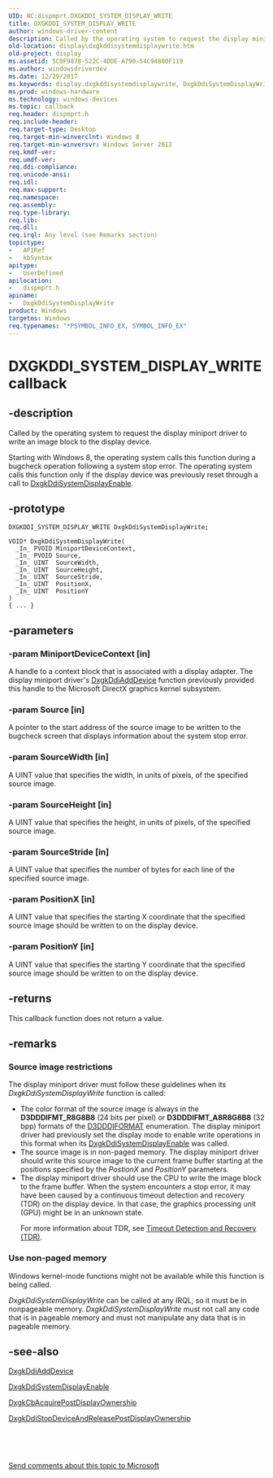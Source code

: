 ```yaml
---
UID: NC:dispmprt.DXGKDDI_SYSTEM_DISPLAY_WRITE
title: DXGKDDI_SYSTEM_DISPLAY_WRITE
author: windows-driver-content
description: Called by the operating system to request the display miniport driver to write an image block to the display device.
old-location: display\dxgkddisystemdisplaywrite.htm
old-project: display
ms.assetid: 5C0F9878-522C-4DDE-A790-54C94880F119
ms.author: windowsdriverdev
ms.date: 12/29/2017
ms.keywords: display.dxgkddisystemdisplaywrite, DxgkDdiSystemDisplayWrite callback function [Display Devices], DxgkDdiSystemDisplayWrite, DXGKDDI_SYSTEM_DISPLAY_WRITE, DXGKDDI_SYSTEM_DISPLAY_WRITE, dispmprt/DxgkDdiSystemDisplayWrite
ms.prod: windows-hardware
ms.technology: windows-devices
ms.topic: callback
req.header: dispmprt.h
req.include-header: 
req.target-type: Desktop
req.target-min-winverclnt: Windows 8
req.target-min-winversvr: Windows Server 2012
req.kmdf-ver: 
req.umdf-ver: 
req.ddi-compliance: 
req.unicode-ansi: 
req.idl: 
req.max-support: 
req.namespace: 
req.assembly: 
req.type-library: 
req.lib: 
req.dll: 
req.irql: Any level (see Remarks section)
topictype:
-	APIRef
-	kbSyntax
apitype:
-	UserDefined
apilocation:
-	dispmprt.h
apiname:
-	DxgkDdiSystemDisplayWrite
product: Windows
targetos: Windows
req.typenames: "*PSYMBOL_INFO_EX, SYMBOL_INFO_EX"
---
```


# DXGKDDI_SYSTEM_DISPLAY_WRITE callback


## -description


Called by the operating system to request the display miniport driver to write an image block to the display device.

Starting with Windows 8, the operating system calls this function during a bugcheck operation following a system stop error. The operating system calls this function only if the display device was previously reset through a call to <a href="..\dispmprt\nc-dispmprt-dxgkddi_system_display_enable.md">DxgkDdiSystemDisplayEnable</a>.


## -prototype


````
DXGKDDI_SYSTEM_DISPLAY_WRITE DxgkDdiSystemDisplayWrite;

VOID* DxgkDdiSystemDisplayWrite(
  _In_ PVOID MiniportDeviceContext,
  _In_ PVOID Source,
  _In_ UINT  SourceWidth,
  _In_ UINT  SourceHeight,
  _In_ UINT  SourceStride,
  _In_ UINT  PositionX,
  _In_ UINT  PositionY
)
{ ... }
````


## -parameters




### -param MiniportDeviceContext [in]

A handle to a context block that is associated with a display adapter. The display miniport driver's <a href="..\dispmprt\nc-dispmprt-dxgkddi_add_device.md">DxgkDdiAddDevice</a> function previously provided this handle to the Microsoft DirectX graphics kernel subsystem.




### -param Source [in]

A pointer to the start address of the source image to be written to the bugcheck screen that displays information about the system stop error.


### -param SourceWidth [in]

A UINT value that specifies the width, in units of pixels, of the specified source image.


### -param SourceHeight [in]

A UINT value that specifies the height, in units of pixels, of the specified source image.


### -param SourceStride [in]

A UINT value that specifies the number of bytes for each line of the specified source image.


### -param PositionX [in]

A UINT value that specifies the starting X coordinate that the specified source image should be written to on the display device.


### -param PositionY [in]

A UINT value that specifies the starting Y coordinate that the specified source image should be written to on the display device.


## -returns


This callback function does not return a value.



## -remarks


<h3><a id="Source_image_restrictions"></a><a id="source_image_restrictions"></a><a id="SOURCE_IMAGE_RESTRICTIONS"></a>Source image restrictions</h3>The display miniport driver must follow these guidelines when its <i>DxgkDdiSystemDisplayWrite</i> function is called:
<ul>
<li>
The color format of the source image is always in the <b>D3DDDIFMT_R8G8B8</b> (24 bits per pixel) or <b>D3DDDIFMT_A8R8G8B8</b> (32 bpp) formats of the <a href="..\d3dukmdt\ne-d3dukmdt-_d3dddiformat.md">D3DDDIFORMAT</a> enumeration. The display miniport driver had previously set the display mode to enable write operations in this format when its <a href="..\dispmprt\nc-dispmprt-dxgkddi_system_display_enable.md">DxgkDdiSystemDisplayEnable</a> was called.

</li>
<li>
The source image is in non-paged memory. The display miniport driver should write this source image to the current frame buffer starting at the positions specified by the <i>PostionX</i> and <i>PositionY</i> parameters.

</li>
<li>
	The display miniport driver should use the CPU to write the image block to the frame buffer. When the system encounters a stop error, it may have been caused by a continuous timeout detection and recovery (TDR) on the display device.  In that case, the graphics processing unit (GPU) might be in an unknown state.

For more information about TDR, see <a href="https://msdn.microsoft.com/f410eec7-026f-41e0-8c60-72f651659ead">Timeout Detection and Recovery (TDR)</a>.

</li>
</ul><h3><a id="Use_non-paged_memory"></a><a id="use_non-paged_memory"></a><a id="USE_NON-PAGED_MEMORY"></a>Use non-paged memory</h3>Windows kernel-mode functions might not be available while this function is being called.

<i>DxgkDdiSystemDisplayWrite</i> can be called at any IRQL, so it must be in nonpageable memory. <i>DxgkDdiSystemDisplayWrite</i> must not call any code that is in pageable memory and must not manipulate any data that is in pageable memory.



## -see-also

<a href="..\dispmprt\nc-dispmprt-dxgkddi_add_device.md">DxgkDdiAddDevice</a>

<a href="..\dispmprt\nc-dispmprt-dxgkddi_system_display_enable.md">DxgkDdiSystemDisplayEnable</a>

<a href="https://msdn.microsoft.com/6454adb3-c958-467b-acbc-b8937b98cd57">DxgkCbAcquirePostDisplayOwnership</a>

<a href="..\dispmprt\nc-dispmprt-dxgkddi_stop_device_and_release_post_display_ownership.md">DxgkDdiStopDeviceAndReleasePostDisplayOwnership</a>

 

 

<a href="mailto:wsddocfb@microsoft.com?subject=Documentation%20feedback [display\display]:%20DXGKDDI_SYSTEM_DISPLAY_WRITE callback function%20 RELEASE:%20(12/29/2017)&amp;body=%0A%0APRIVACY STATEMENT%0A%0AWe use your feedback to improve the documentation. We don't use your email address for any other purpose, and we'll remove your email address from our system after the issue that you're reporting is fixed. While we're working to fix this issue, we might send you an email message to ask for more info. Later, we might also send you an email message to let you know that we've addressed your feedback.%0A%0AFor more info about Microsoft's privacy policy, see http://privacy.microsoft.com/en-us/default.aspx." title="Send comments about this topic to Microsoft">Send comments about this topic to Microsoft</a>


